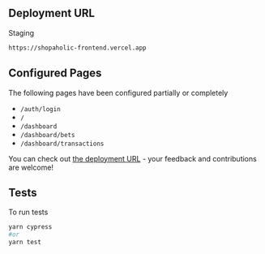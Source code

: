 ## Deployment URL

Staging
```bash
https://shopaholic-frontend.vercel.app
```

## Configured Pages

The following pages have been configured partially or completely

- `/auth/login`
- `/`
- `/dashboard`
- `/dashboard/bets`
- `/dashboard/transactions`

You can check out [the deployment URL](https://shopaholic-frontend.vercel.app) - your feedback and contributions are welcome!

## Tests

To run tests 
```bash
yarn cypress
#or
yarn test
```
